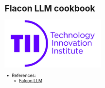 # Flacon LLM cookbook

![Falcon LLM](./docs/img/falcon.png)

- References:
    - [Falcon LLM](https://falconllm.tii.ae/index.html)
